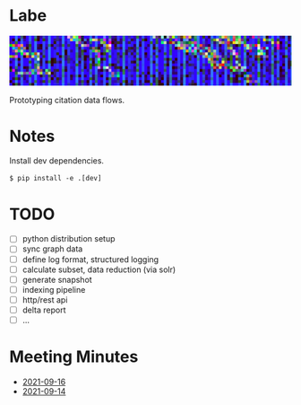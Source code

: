 # Labe

![](extra/banner/static/canvas.png)

Prototyping citation data flows.

# Notes

Install dev dependencies.

```
$ pip install -e .[dev]
```

# TODO

* [ ] python distribution setup
* [ ] sync graph data
* [ ] define log format, structured logging
* [ ] calculate subset, data reduction (via solr)
* [ ] generate snapshot
* [ ] indexing pipeline
* [ ] http/rest api
* [ ] delta report
* [ ] ...

# Meeting Minutes

* [2021-09-16](notes/2021_09_16_meeting_minutes.md)
* [2021-09-14](notes/2021_09_14_meeting_minutes.md)
